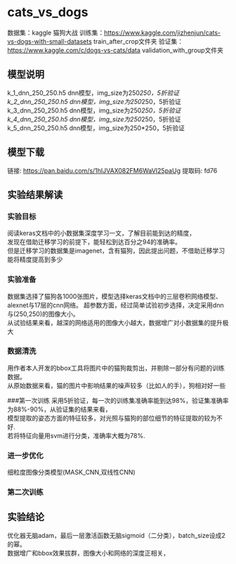 # cats_vs_dogs

数据集：kaggle 猫狗大战
训练集：https://www.kaggle.com/jizhenjun/cats-vs-dogs-with-small-datasets train_after_crop文件夹
验证集：https://www.kaggle.com/c/dogs-vs-cats/data validation_with_group文件夹

## 模型说明
k_1_dnn_250_250.h5 dnn模型，img_size为250*250，5折验证
k_2_dnn_250_250.h5 dnn模型，img_size为250*250，5折验证
k_3_dnn_250_250.h5 dnn模型，img_size为250*250，5折验证
k_4_dnn_250_250.h5 dnn模型，img_size为250*250，5折验证
k_5_dnn_250_250.h5 dnn模型，img_size为250*250，5折验证

## 模型下载
链接: https://pan.baidu.com/s/1hIJVAX082FM6WaVI25paUg 提取码: fd76

## 实验结果解读

### 实验目标
阅读keras文档中的小数据集深度学习一文，了解目前能到达的精度，  
发现在借助迁移学习的前提下，能轻松到达百分之94的准确率。  
但是迁移学习的数据集是imagenet，含有猫狗，因此提出问题，不借助迁移学习能将精度提高到多少

### 实验准备
数据集选择了猫狗各1000张图片，模型选择keras文档中的三层卷积网络模型、alexnet与17层的cnn网络。
超参数方面，经过简单试验初步选择，决定采用dnn与(250,250)的图像大小。  
从试验结果来看，越深的网络适用的图像大小越大，数据增广对小数据集的提升极大

### 数据清洗
用作者本人开发的bbox工具将图片中的猫狗裁剪出，并剔除一部分有问题的训练数据。  
从原始数据来看，猫的图片中影响结果的噪声较多（比如人的手），狗相对好一些

###第一次训练
采用5折验证，每一次的训练集准确率能到达98%，验证集准确率为88%-90%，从验证集的结果来看，  
模型提取的姿态方面的特征较多，对光照与猫狗的部位细节的特征提取的较为不好.  
若将特征向量用svm进行分类，准确率大概为78%.  

### 进一步优化
细粒度图像分类模型(MASK_CNN,双线性CNN)

### 第二次训练


## 实验结论
优化器无脑adam，最后一层激活函数无脑sigmoid（二分类），batch_size设成2的幂。  
数据增广和bbox效果拔群，图像大小和网络的深度正相关，